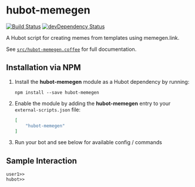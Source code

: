 # hubot-memegen

[![Build Status](https://travis-ci.org/ClaudeBot/hubot-memegen.svg)](https://travis-ci.org/ClaudeBot/hubot-memegen)
[![devDependency Status](https://david-dm.org/ClaudeBot/hubot-memegen/dev-status.svg)](https://david-dm.org/ClaudeBot/hubot-memegen#info=devDependencies)

A Hubot script for creating memes from templates using memegen.link.

See [`src/hubot-memegen.coffee`](src/hubot-memegen.coffee) for full documentation.


## Installation via NPM

1. Install the __hubot-memegen__ module as a Hubot dependency by running:

    ```
    npm install --save hubot-memegen
    ```

2. Enable the module by adding the __hubot-memegen__ entry to your `external-scripts.json` file:

    ```json
    [
        "hubot-memegen"
    ]
    ```

3. Run your bot and see below for available config / commands


## Sample Interaction

```
user1>> 
hubot>> 
```

